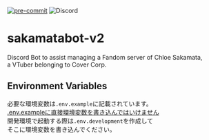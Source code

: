 [![pre-commit](https://img.shields.io/badge/pre--commit-enabled-brightgreen?logo=pre-commit)](https://github.com/pre-commit/pre-commit)
![Discord](https://img.shields.io/discord/915910043461890078)

# sakamatabot-v2

Discord Bot to assist managing a Fandom server of Chloe Sakamata,<br>
a VTuber belonging to Cover Corp.

## Environment Variables

必要な環境変数は`.env.example`に記載されています。<br>
<u>.env.exampleに直接環境変数を書き込んではいけません</u><br>
開発環境で起動する際は`.env.development`を作成して<br>
そこに環境変数を書き込んでください。<br>
